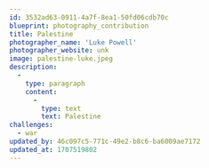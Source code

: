 ```yaml
---
id: 3532ad63-0911-4a7f-8ea1-50fd06cdb70c
blueprint: photography_contribution
title: Palestine
photographer_name: 'Luke Powell'
photographer_website: unk
image: palestine-luke.jpeg
description:
  -
    type: paragraph
    content:
      -
        type: text
        text: Palestine
challenges:
  - war
updated_by: 46c097c5-771c-49e2-b8c6-ba6009ae7172
updated_at: 1707519802
---
```

